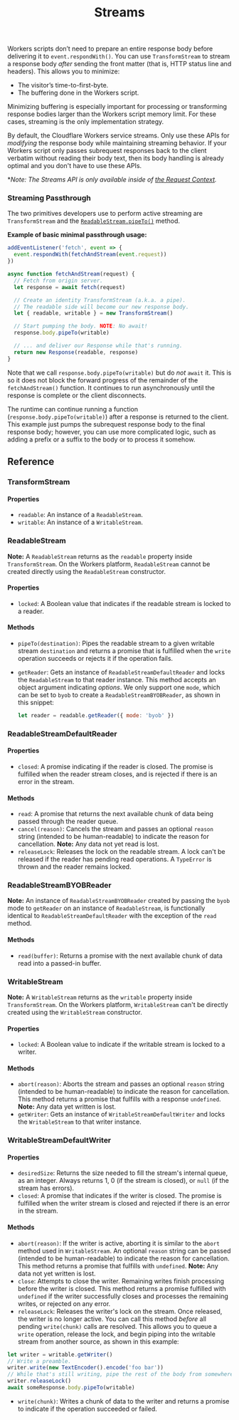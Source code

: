 ﻿---
title: Streams
weight: 7
---

Workers scripts don’t need to prepare an entire response body before delivering it to `event.respondWith()`. You can use `TransformStream` to stream a response body _after_ sending the front matter (that is, HTTP status line and headers). This allows you to minimize:

- The visitor’s time-to-first-byte.
- The buffering done in the Workers script.

Minimizing buffering is especially important for processing or transforming response bodies larger than the Workers script memory limit. For these cases, streaming is the only implementation strategy.

By default, the Cloudflare Workers service streams. Only use these APIs for _modifying_ the response body while maintaining streaming behavior. If your Workers script only passes subrequest responses back to the client verbatim without reading their body text, then its body handling is already optimal and you don't have to use these APIs.

\*_Note: The Streams API is only available inside of [the Request Context](/about/tips/request-context)._

### Streaming Passthrough

The two primitives developers use to perform active streaming are `TransformStream` and the [`ReadableStream.pipeTo()`](https://developer.mozilla.org/en-US/docs/Web/API/ReadableStream/pipeTo) method.

**Example of basic minimal passthrough usage:**

```javascript
addEventListener('fetch', event => {
  event.respondWith(fetchAndStream(event.request))
})

async function fetchAndStream(request) {
  // Fetch from origin server.
  let response = await fetch(request)

  // Create an identity TransformStream (a.k.a. a pipe).
  // The readable side will become our new response body.
  let { readable, writable } = new TransformStream()

  // Start pumping the body. NOTE: No await!
  response.body.pipeTo(writable)

  // ... and deliver our Response while that's running.
  return new Response(readable, response)
}
```

Note that we call `response.body.pipeTo(writable)` but do _not_ `await` it. This is so it does not block the forward progress of the remainder of the `fetchAndStream()` function. It continues to run asynchronously until the response is complete or the client disconnects.

The runtime can continue running a function (`response.body.pipeTo(writable)`) after a response is returned to the client. This example just pumps the subrequest response body to the final response body; however, you can use more complicated logic, such as adding a prefix or a suffix to the body or to process it somehow.

## Reference

### TransformStream

#### Properties

- `readable`: An instance of a `ReadableStream`.
- `writable`: An instance of a `WritableStream`.

### ReadableStream

**Note:** A `ReadableStream` returns as the `readable` property inside `TransformStream`. On the Workers platform, `ReadableStream` cannot be created directly using the `ReadableStream` constructor.

#### Properties

- `locked`: A Boolean value that indicates if the readable stream is locked to a reader.

#### Methods

- `pipeTo(destination)`: Pipes the readable stream to a given writable stream `destination` and returns a promise that is fulfilled when the `write` operation succeeds or rejects it if the operation fails.
- `getReader`: Gets an instance of `ReadableStreamDefaultReader` and locks the `ReadableStream` to that reader instance. This method accepts an object argument indicating _options_. We only support one `mode`, which can be set to `byob` to create a `ReadableStreamBYOBReader`, as shown in this snippet:

  ```javascript
  let reader = readable.getReader({ mode: 'byob' })
  ```

### ReadableStreamDefaultReader

#### Properties

- `closed`: A promise indicating if the reader is closed. The promise is fulfilled when the reader stream closes, and is rejected if there is an error in the stream.

#### Methods

- `read`: A promise that returns the next available chunk of data being passed through the reader queue.
- `cancel(reason)`: Cancels the stream and passes an optional `reason` string (intended to be human-readable) to indicate the reason for cancellation. **Note:** Any data not yet read is lost.
- `releaseLock`: Releases the lock on the readable stream. A lock can't be released if the reader has pending read operations. A `TypeError` is thrown and the reader remains locked.

### ReadableStreamBYOBReader

**Note:** An instance of `ReadableStreamBYOBReader` created by passing the `byob` mode to `getReader` on an instance of `ReadableStream`, is functionally identical to `ReadableStreamDefaultReader` with the exception of the `read` method.

#### Methods

- `read(buffer)`: Returns a promise with the next available chunk of data read into a passed-in buffer.

### WritableStream

**Note:** A `WritableStream` returns as the `writable` property inside `TransformStream`. On the Workers platform, `WritableStream` can't be directly created using the `WritableStream` constructor.

#### Properties

- `locked`: A Boolean value to indicate if the writable stream is locked to a writer.

#### Methods

- `abort(reason)`: Aborts the stream and passes an optional `reason` string (intended to be human-readable) to indicate the reason for cancellation. This method returns a promise that fulfills with a response `undefined`. **Note:** Any data yet written is lost.
- `getWriter`: Gets an instance of `WritableStreamDefaultWriter` and locks the `WritableStream` to that writer instance.

### WritableStreamDefaultWriter

#### Properties

- `desiredSize`: Returns the size needed to fill the stream's internal queue, as an integer. Always returns 1, 0 (if the stream is closed), or `null` (if the stream has errors).
- `closed`: A promise that indicates if the writer is closed. The promise is fulfilled when the writer stream is closed and rejected if there is an error in the stream.

#### Methods

- `abort(reason)`: If the writer is active, aborting it is similar to the `abort` method used in `WritableStream`. An optional `reason` string can be passed (intended to be human-readable) to indicate the reason for cancellation. This method returns a promise that fulfills with `undefined`. **Note:** Any data not yet written is lost.
- `close`: Attempts to close the writer. Remaining writes finish processing before the writer is closed. This method returns a promise fulfilled with `undefined` if the writer successfully closes and processes the remaining writes, or rejected on any error.
- `releaseLock`: Releases the writer's lock on the stream. Once released, the writer is no longer active. You can call this method _before_ all pending `write(chunk)` calls are resolved. This allows you to queue a `write` operation, release the lock, and begin piping into the writable stream from another source, as shown in this example:

```javascript
let writer = writable.getWriter()
// Write a preamble.
writer.write(new TextEncoder().encode('foo bar'))
// While that's still writing, pipe the rest of the body from somewhere else.
writer.releaseLock()
await someResponse.body.pipeTo(writable)
```

- `write(chunk)`: Writes a chunk of data to the writer and returns a promise to indicate if the operation succeeded or failed.
